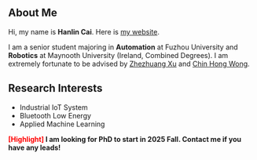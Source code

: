 ## About Me
Hi, my name is **Hanlin Cai**. Here is [my website](https://caihanlin.com).

I am a senior student majoring in **Automation** at Fuzhou University and **Robotics** at Maynooth University (Ireland, Combined Degrees). I am extremely fortunate to be advised by [Zhezhuang Xu](https://dqxy.fzu.edu.cn/info/1102/3547.htm) and [Chin Hong Wong](https://www.researchgate.net/profile/Chin-Hong-Wong).

## Research Interests
- Industrial IoT System
- Bluetooth Low Energy
- Applied Machine Learning

**<font color='red'>[Highlight]</font> I am looking for PhD to start in 2025 Fall. Contact me if you have any leads!**
